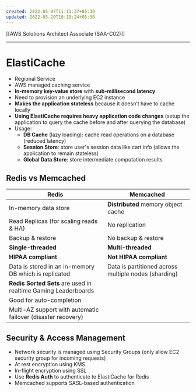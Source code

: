 ```yaml
---
created: 2022-05-07T11:11:37+05:30
updated: 2022-05-20T10:18:24+05:30
---
```

[[AWS Solutions Architect Associate (SAA-C02)]]

---

# ElastiCache
- Regional Service
- AWS managed caching service
- **In-memory key-value store** with **sub-millisecond latency**
- Need to provision an underlying EC2 instance
- **Makes the application stateless** because it doesn’t have to cache locally
- **Using ElastiCache requires heavy application code changes** (setup the application to query the cache before and after querying the database)
- Usage:
	- **DB Cache** (lazy loading): cache read operations on a database (reduced latency)
	- **Session Store**: store user's session data like cart info (allows the application to remain stateless)
	- **Global Data Store**: store intermediate computation results

## Redis vs Memcached
| Redis                                                          | Memcached                                            |
| -------------------------------------------------------------- | ---------------------------------------------------- |
| In-memory data store                                           | **Distributed** memory object cache                      |
| Read Replicas (for scaling reads & HA)                         | No replication                                       |
| Backup & restore                                               | No backup & restore                                  |
| **Single-threaded**                                            | **Multi-threaded**                                   |
| **HIPAA compliant**                                            | **Not HIPAA compliant**                              |
| Data is stored in an in-memory DB which is replicated          | Data is partitioned across multiple nodes (sharding) |
| **Redis Sorted Sets** are used in realtime Gaming Leaderboards |                                                      |
| Good for auto-completion                                       |                                                      |
| Multi-AZ support with automatic failover (disaster recovery)                                                               |                                                      |

## Security & Access Management
- Network security is managed using Security Groups (only allow EC2 security group for incoming requests)
- At rest encryption using KMS
- In-flight encryption using SSL
- Use **Redis Auth** to authenticate to ElastiCache for Redis
- Memcached supports SASL-based authentication